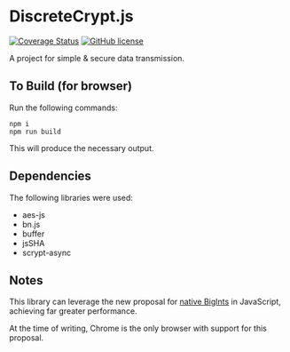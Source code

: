 # DiscreteCrypt.js


[![Coverage Status](https://coveralls.io/repos/github/TotalTechGeek/DiscreteCrypt.js/badge.svg?branch=master)](https://coveralls.io/github/TotalTechGeek/DiscreteCrypt.js?branch=master) [![GitHub license](https://img.shields.io/github/license/TotalTechGeek/DiscreteCrypt.js.svg)](https://github.com/TotalTechGeek/DiscreteCrypt.js/blob/master/LICENSE)

A project for simple & secure data transmission.

## To Build (for browser)

Run the following commands:
```
npm i
npm run build
```

This will produce the necessary output.


## Dependencies

The following libraries were used:
- aes-js
- bn.js 
- buffer
- jsSHA
- scrypt-async

## Notes

This library can leverage the new proposal for [native BigInts](https://github.com/tc39/proposal-bigint) in JavaScript, achieving far greater performance.

At the time of writing, Chrome is the only browser with support for this proposal.
